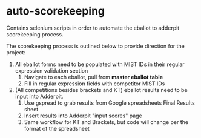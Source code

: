 # auto-scorekeeping
Contains selenium scripts in order to automate the eballot to adderpit scorekeeping process.

The scorekeeping process is outlined below to provide direction for the project: 

1. All eballot forms need to be populated with MIST IDs in their regular expression validation section
    1. Navigate to each eballot, pull from **master eballot table**
    2. Fill in regular expression fields with competitor MIST IDs
2. (All competitions besides brackets and KT) eballot results need to be input into Adderpit.
    1. Use gspread to grab results from Google spreadsheets Final Results sheet
    2. Insert results into Adderpit "input scores" page
    3. Same workflow for KT and Brackets, but code will change per the format of the spreadsheet


